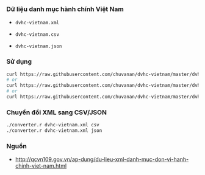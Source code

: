 

### Dữ liệu danh mục hành chính Việt Nam

* `dvhc-vietnam.xml`

* `dvhc-vietnam.csv`

* `dvhc-vietnam.json`


### Sử dụng

```sh
curl https://raw.githubusercontent.com/chuvanan/dvhc-vietnam/master/dvhc-vietnam.xml -o dvhc-vietnam.xml
# or
curl https://raw.githubusercontent.com/chuvanan/dvhc-vietnam/master/dvhc-vietnam.csv -o dvhc-vietnam.csv
# or
curl https://raw.githubusercontent.com/chuvanan/dvhc-vietnam/master/dvhc-vietnam.json -o dvhc-vietnam.json
```

### Chuyển đổi XML sang CSV/JSON

```sh
./converter.r dvhc-vietnam.xml csv
./converter.r dvhc-vietnam.xml json
```

### Nguồn

* http://qcvn109.gov.vn/ap-dung/du-lieu-xml-danh-muc-don-vi-hanh-chinh-viet-nam.html
